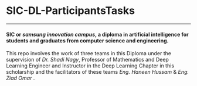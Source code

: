 # SIC-DL-ParticipantsTasks
_________________________________________________________________________________________
#### SIC or *samsung innovation campus*, a diploma in artificial intelligence for students and graduates from computer science and engineering.
This repo involves the work of three  teams in this Diploma under the supervision of *Dr. Shadi Nagy*, Professor of Mathematics and Deep Learning Engineer and Instructor in the Deep Learning Chapter in this scholarship and the facilitators of these teams *Eng. Haneen Hussam* & *Eng. Ziad Omar* .  
